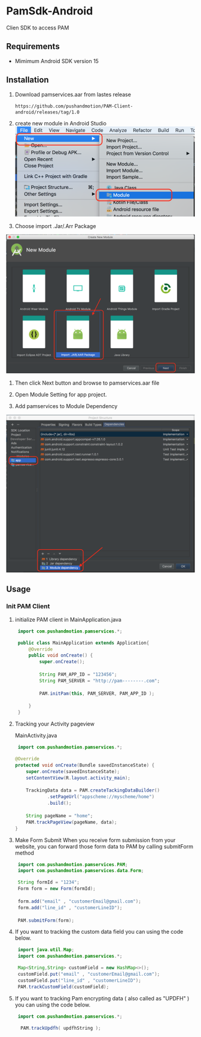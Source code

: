 # PamSdk-Android
Clien SDK to access PAM

## Requirements

 * Mimimum Android SDK version 15

## Installation

 1. Download pamservices.aar from lastes release

    ```
    https://github.com/pushandmotion/PAM-Client-android/releases/tag/1.0
    ```
    
 1. create new module in Android Studio
 ![create new module](https://raw.githubusercontent.com/pushandmotion/PAM-Client-android/master/readme_image/new_module.png)

 1. Choose import .Jar/.Arr Package
 
 ![import arr](https://raw.githubusercontent.com/pushandmotion/PAM-Client-android/master/readme_image/import.png)
 
 1. Then click Next button and browse to pamservices.aar file
 
 1. Open Module Setting for app project.
 
 1. Add pamservices to Module Dependency
 
 ![add pamservice to module dependency](https://raw.githubusercontent.com/pushandmotion/PAM-Client-android/master/readme_image/dependency.png)
 
## Usage

### Init PAM Client

 1. initialize PAM client in MainApplication.java
 
    ```java
     import com.pushandmotion.pamservices.*;
    ```
 
    ```java
     public class MainApplication extends Application{
         @Override
         public void onCreate() {
             super.onCreate();

             String PAM_APP_ID = "123456";
             String PAM_SERVER = "http://pam--------.com";

             PAM.initPam(this, PAM_SERVER, PAM_APP_ID );

         }
     }   
    ```
    
 1. Tracking your Activity pageview 
 
    MainActivity.java
    
    ```java
     import com.pushandmotion.pamservices.*;
    ```
   
   
    ```java
    @Override
    protected void onCreate(Bundle savedInstanceState) {
        super.onCreate(savedInstanceState);
        setContentView(R.layout.activity_main);

        TrackingData data = PAM.createTackingDataBuilder()
                .setPageUrl("appscheme://myscheme/home")
                .build();
        
        String pageName = "home";
        PAM.trackPageView(pageName, data);
    }
    ```
    
1. Make Form Submit
When you receive form submission from your website, you can forward those form data to PAM by calling submitForm method

    ```java
     import com.pushandmotion.pamservices.PAM;
     import com.pushandmotion.pamservices.data.Form;
    ```

    ```java
     String formId = "1234";
     Form form = new Form(formId);

     form.add("email" , "customerEmail@gmail.com");
     form.add("line_id" , "customerLineID");

     PAM.submitForm(form);
    ```

 1. If you want to tracking the custom data field you can using the code below.
 
    ```java
     import java.util.Map;
     import com.pushandmotion.pamservices.*;
    ```
     
    ```java
     Map<String,String> customField = new HashMap<>();
     customField.put("email" , "customerEmail@gmail.com");
     customField.put("line_id" , "customerLineID");
     PAM.trackCustomField(customField);
    ```
  
 1. If you want to tracking Pam encrypting data ( also called as "UPDFH" ) you can using the code below.
 
    ```java
     import com.pushandmotion.pamservices.*;
    ```
     
    ```java
      PAM.trackUpdfh( updfhString );
    ```
 
